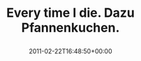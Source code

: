 ---
retweeted: false
source: <a href="https://joindiaspora.com" rel="nofollow">Diaspora</a>
entities:
  hashtags: []
  symbols: []
  user_mentions: []
  urls: []
display_text_range:
- '0'
- '37'
favorite_count: '0'
id_str: '40090649722097665'
truncated: false
retweet_count: '0'
id: '40090649722097665'
created_at: Tue Feb 22 16:48:50 +0000 2011
favorited: false
full_text: Every time I die. Dazu Pfannenkuchen.
lang: de
tags:
- pesos/twitter
date: '2011-02-22T16:48:50+00:00'
src: https://twitter.com/bascht/status/40090649722097665
original_url: https://twitter.com/bascht/status/40090649722097665
type: twitter_tweet
text: Every time I die. Dazu Pfannenkuchen.
title: 'Every time I die. Dazu Pfannenkuchen.

  '

---